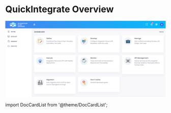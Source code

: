 # QuickIntegrate Overview

![Quick Integration Platform](../img/quickintegrate%20overview1.png)


import DocCardList from '@theme/DocCardList';

<DocCardList />
